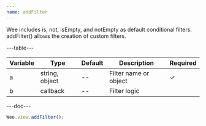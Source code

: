 ```yaml
---
name: addFilter
---
```


Wee includes is, not, isEmpty, and notEmpty as default conditional filters. addFilter() allows the creation of custom filters.

---table---

| Variable | Type           | Default | Description           | Required |
| -------- | -------------- | ------- | --------------------- | -------- |
| a        | string, object | --      | Filter name or object | &#10003; |
| b        | callback       | --      | Filter logic          |          |

---doc---

```javascript
Wee.view.addFilter();
```